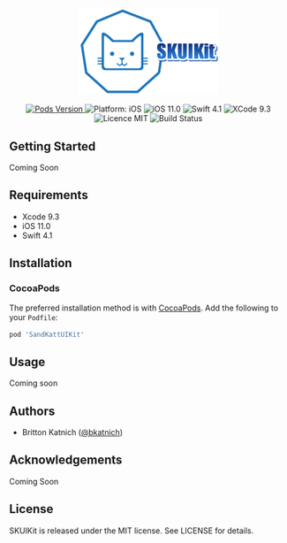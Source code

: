 <p align="center">
    <img width=50% src="https://github.com/bkatnich/iOS-SKUIKit/blob/master/media/SandKattLogo.png">
</p>

<p align="center">
    <a href="http://cocoapods.org/pods/SandKattUIKit">
        <img src="https://img.shields.io/cocoapods/v/SandKattUIKit.svg?style=flat"
             alt="Pods Version">
    </a>
    <img src="https://img.shields.io/badge/platform-iOS-brightgreen.svg" alt="Platform: iOS"/>
    <img src="https://img.shields.io/badge/iOS-11.0-brightgreen.svg" alt="iOS 11.0"/>
    <img src="https://img.shields.io/badge/Swift-4.1-brightgreen.svg" alt="Swift 4.1"/>
    <img src="https://img.shields.io/badge/Xcode-9.3-brightgreen.svg" alt="XCode 9.3"/>
    <img src="https://img.shields.io/badge/licence-MIT-blue.svg" alt="Licence MIT"/>
    <img src="https://travis-ci.org/bkatnich/iOS-SKUIKit.svg?branch=master" href="https://travis-ci.org/bkatnich/iOS-SKUIKit" alt="Build Status"/>
</p>


## Getting Started

Coming Soon


## Requirements

- Xcode 9.3
- iOS 11.0
- Swift 4.1


## Installation

### CocoaPods

The preferred installation method is with [CocoaPods](https://cocoapods.org). Add the following to your `Podfile`:

```ruby
pod 'SandKattUIKit'
```

## Usage

Coming soon


## Authors

- Britton Katnich ([@bkatnich](https://github.com/bkatnich))


## Acknowledgements

Coming Soon


## License

SKUIKit is released under the MIT license. See LICENSE for details.
